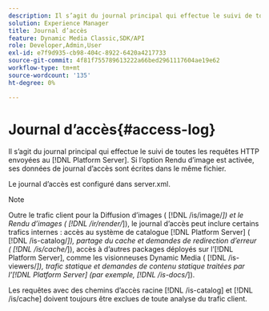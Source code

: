 ```yaml
---
description: Il s’agit du journal principal qui effectue le suivi de toutes les requêtes HTTP envoyées à l’ [!DNL Platform Server]. Si l’option Rendu d’image est activée, ses données de journal d’accès sont écrites dans le même fichier.
solution: Experience Manager
title: Journal d’accès
feature: Dynamic Media Classic,SDK/API
role: Developer,Admin,User
exl-id: e7f9d935-cb98-404c-8922-6420a4217733
source-git-commit: 4f81f755789613222a66bed2961117604ae19e62
workflow-type: tm+mt
source-wordcount: '135'
ht-degree: 0%

---
```


# Journal d’accès{#access-log}

Il s’agit du journal principal qui effectue le suivi de toutes les requêtes HTTP envoyées au [!DNL Platform Server]. Si l’option Rendu d’image est activée, ses données de journal d’accès sont écrites dans le même fichier.

Le journal d’accès est configuré dans server.xml.

>[!NOTE]
>
>Outre le trafic client pour la Diffusion d’images ( [!DNL /is/image/*]) et le Rendu d’images ( [!DNL /ir/render/*]), le journal d’accès peut inclure certains trafics internes : accès au système de catalogue [!DNL Platform Server] ( [!DNL /is-catalog/*]), partage du cache et demandes de redirection d’erreur ( [!DNL /is/cache/*]), accès à d’autres packages déployés sur l’[!DNL Platform Server], comme les visionneuses Dynamic Media ( [!DNL /is-viewers/*]), trafic statique et demandes de contenu statique traitées par l’[!DNL Platform Server] (par exemple, [!DNL /is-docs/*]).

Les requêtes avec des chemins d’accès racine [!DNL /is-catalog] et [!DNL /is/cache] doivent toujours être exclues de toute analyse du trafic client.
